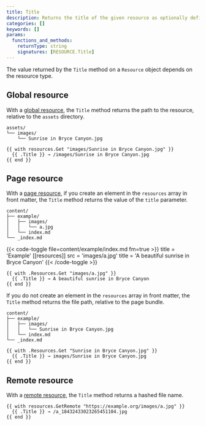 ```yaml
---
title: Title
description: Returns the title of the given resource as optionally defined in front matter, falling back to a relative path or hashed file name depending on resource type.
categories: []
keywords: []
params:
  functions_and_methods:
    returnType: string
    signatures: [RESOURCE.Title]
---
```


The value returned by the `Title` method on a `Resource` object depends on the resource type.

## Global resource

With a [global resource](g), the `Title` method returns the path to the resource, relative to the `assets` directory.

```text
assets/
└── images/
    └── Sunrise in Bryce Canyon.jpg
```

```go-html-template
{{ with resources.Get "images/Sunrise in Bryce Canyon.jpg" }}
  {{ .Title }} → /images/Sunrise in Bryce Canyon.jpg
{{ end }}
```

## Page resource

With a [page resource](g), if you create an element in the `resources` array in front matter, the `Title` method returns the value of the `title` parameter.

```text
content/
├── example/
│   ├── images/
│   │   └── a.jpg
│   └── index.md
└── _index.md
```

{{< code-toggle file=content/example/index.md fm=true >}}
title = 'Example'
[[resources]]
src = 'images/a.jpg'
title = 'A beautiful sunrise in Bryce Canyon'
{{< /code-toggle >}}

```go-html-template
{{ with .Resources.Get "images/a.jpg" }}
  {{ .Title }} → A beautiful sunrise in Bryce Canyon
{{ end }}
```

If you do not create an element in the `resources` array in front matter, the `Title` method returns the file path, relative to the page bundle.

```text
content/
├── example/
│   ├── images/
│   │   └── Sunrise in Bryce Canyon.jpg
│   └── index.md
└── _index.md
```

```go-html-template
{{ with .Resources.Get "Sunrise in Bryce Canyon.jpg" }}
  {{ .Title }} → images/Sunrise in Bryce Canyon.jpg
{{ end }}
```

## Remote resource

With a [remote resource](g), the `Title` method returns a hashed file name.

```go-html-template
{{ with resources.GetRemote "https://example.org/images/a.jpg" }}
  {{ .Title }} → /a_18432433023265451104.jpg
{{ end }}
```
